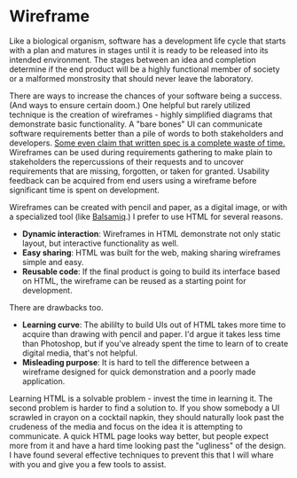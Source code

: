 Wireframe
=========

Like a biological organism, software has a development life cycle that starts with a plan and matures in stages until it is ready to be released into its intended environment. The stages between an idea and completion determine if the end product will be a highly functional member of society or a malformed monstrosity that should never leave the laboratory.

There are ways to increase the chances of your software being a success. (And ways to ensure certain doom.) One helpful but rarely utilized technique is the creation of wireframes - highly simplified diagrams that demonstrate basic functionality. A "bare bones" UI can communicate software requirements better than a pile of words to both stakeholders and developers. [Some even claim that written spec is a complete waste of time.](https://gettingreal.37signals.com/ch11_Theres_Nothing_Functional_about_a_Functional_Spec.php) Wireframes can be used during requirements gathering to make plain to stakeholders the repercussions of their requests and to uncover requirements that are missing, forgotten, or taken for granted. Usability feedback can be acquired from end users using a wireframe before significant time is spent on development. 

Wireframes can be created with pencil and paper, as a digital image, or with a specialized tool (like [Balsamiq](https://balsamiq.com/).) I prefer to use HTML for several reasons.

* **Dynamic interaction**: Wireframes in HTML demonstrate not only static layout, but interactive functionality as well.
* **Easy sharing**: HTML was built for the web, making sharing wireframes simple and easy.
* **Reusable code**: If the final product is going to build its interface based on HTML, the wireframe can be reused as a starting point for development.

There are drawbacks too.

* **Learning curve**: The abililty to build UIs out of HTML takes more time to acquire than drawing with pencil and paper. I'd argue it takes less time than Photoshop, but if you've already spent the time to learn of to create digital media, that's not helpful.
* **Misleading purpose**: It is hard to tell the difference between a wireframe designed for quick demonstration and a poorly made application.

Learning HTML is a solvable problem - invest the time in learning it. The second problem is harder to find a solution to. If you show somebody a UI scrawled in crayon on a cocktail napkin, they should naturally look past the crudeness of the media and focus on the idea it is attempting to communicate. A quick HTML page looks way better, but people expect more from it and have a hard time looking past the "ugliness" of the design. I have found several effective techniques to prevent this that I will whare with you and give you a few tools to assist.
